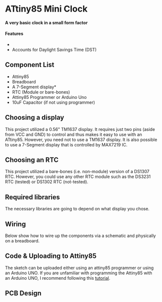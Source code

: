 # ATtiny85 Mini Clock
#### A very basic clock in a small form factor 
#### Features
+ 
+ Accounts for Daylight Savings Time (DST)
## Component List
+ Attiny85
+ Breadboard
+ A 7-Segment display*
+ RTC (Module or bare-bones)
+ Attiny85 Programmer or Arduino Uno
+ 10uF Capacitor (if not using programmer)

## Choosing a display
This project utilized a 0.56" TM1637 display. It requires just two pins (aside from VCC and GND) to control and thus makes it easy to use with an ATtiny85. However, you need not to use a TM1637 display. It is also possible to use a 7-Segment display that is controlled by MAX7219 IC.
## Choosing an RTC
This project utilized a bare-bones (i.e. non-module) version of a DS1307 RTC. However, you could use any other RTC module such as the DS3231 RTC (tested) or DS1302 RTC (not-tested).
## Required libraries
The necessary libraries are going to depend on what display you chose. 
## Wiring
Below show how to wire up the components via a schematic and physically on a breadboard.

## Code & Uploading to Attiny85
The sketch can be uploaded either using an attiny85 programmer or using an Arduino UNO. If you are unfamiliar with programming the Attiny85 with an Arduino UNO, I recommend following this [tutorial](https://create.arduino.cc/projecthub/arjun/programming-attiny85-with-arduino-uno-afb829).

## PCB Design
